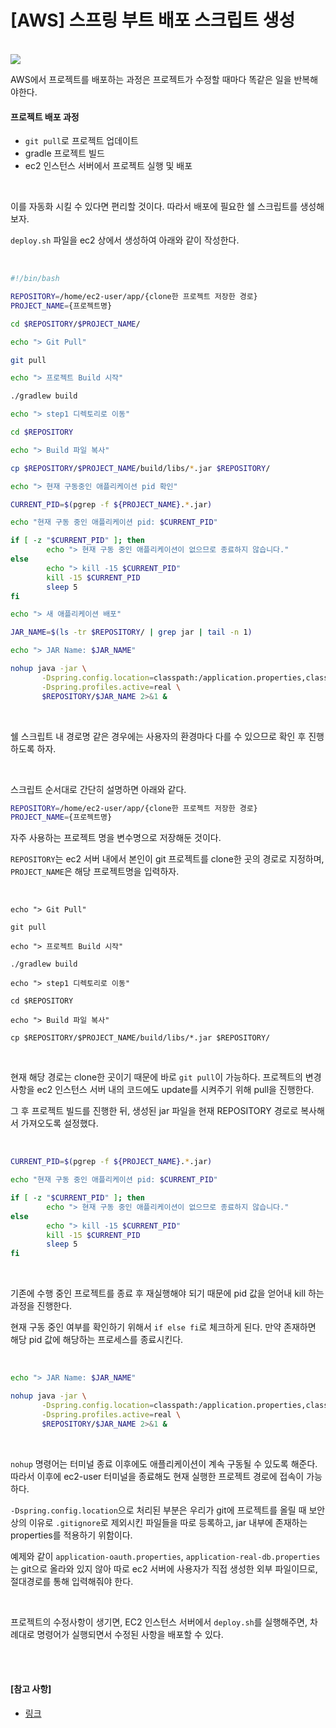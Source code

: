 # [AWS] 스프링 부트 배포 스크립트 생성

<br>

<img src="https://img1.daumcdn.net/thumb/R1280x0/?scode=mtistory2&fname=https%3A%2F%2Fblog.kakaocdn.net%2Fdn%2FufFpw%2FbtrfolbIEVG%2F5U2LKUjUUKYKODQwmh7uf0%2Fimg.png">

<br>

AWS에서 프로젝트를 배포하는 과정은 프로젝트가 수정할 때마다 똑같은 일을 반복해야한다.

#### 프로젝트 배포 과정

- `git pull`로 프로젝트 업데이트
- gradle 프로젝트 빌드
- ec2 인스턴스 서버에서 프로젝트 실행 및 배포

<br>

이를 자동화 시킬 수 있다면 편리할 것이다. 따라서 배포에 필요한 쉘 스크립트를 생성해보자.

`deploy.sh` 파일을 ec2 상에서 생성하여 아래와 같이 작성한다.

<br>

```sh
#!/bin/bash

REPOSITORY=/home/ec2-user/app/{clone한 프로젝트 저장한 경로}
PROJECT_NAME={프로젝트명}

cd $REPOSITORY/$PROJECT_NAME/

echo "> Git Pull"

git pull

echo "> 프로젝트 Build 시작"

./gradlew build

echo "> step1 디렉토리로 이동"

cd $REPOSITORY

echo "> Build 파일 복사"

cp $REPOSITORY/$PROJECT_NAME/build/libs/*.jar $REPOSITORY/

echo "> 현재 구동중인 애플리케이션 pid 확인"

CURRENT_PID=$(pgrep -f ${PROJECT_NAME}.*.jar)

echo "현재 구동 중인 애플리케이션 pid: $CURRENT_PID"

if [ -z "$CURRENT_PID" ]; then
        echo "> 현재 구동 중인 애플리케이션이 없으므로 종료하지 않습니다."
else
        echo "> kill -15 $CURRENT_PID"
        kill -15 $CURRENT_PID
        sleep 5
fi

echo "> 새 애플리케이션 배포"

JAR_NAME=$(ls -tr $REPOSITORY/ | grep jar | tail -n 1)

echo "> JAR Name: $JAR_NAME"

nohup java -jar \
       -Dspring.config.location=classpath:/application.properties,classpath:/application-real.properties,/home/ec2-user/app/application-oauth.properties,/home/ec2-user/app/application-real-db.properties \
       -Dspring.profiles.active=real \
       $REPOSITORY/$JAR_NAME 2>&1 &
```

<br>

쉘 스크립트 내 경로명 같은 경우에는 사용자의 환경마다 다를 수 있으므로 확인 후 진행하도록 하자.

<br>

스크립트 순서대로 간단히 설명하면 아래와 같다.

```sh
REPOSITORY=/home/ec2-user/app/{clone한 프로젝트 저장한 경로}
PROJECT_NAME={프로젝트명}
```

자주 사용하는 프로젝트 명을 변수명으로 저장해둔 것이다.

`REPOSITORY`는 ec2 서버 내에서 본인이 git 프로젝트를 clone한 곳의 경로로 지정하며, `PROJECT_NAME`은 해당 프로젝트명을 입력하자.

<br>

```SH
echo "> Git Pull"

git pull

echo "> 프로젝트 Build 시작"

./gradlew build

echo "> step1 디렉토리로 이동"

cd $REPOSITORY

echo "> Build 파일 복사"

cp $REPOSITORY/$PROJECT_NAME/build/libs/*.jar $REPOSITORY/
```

<br>

현재 해당 경로는 clone한 곳이기 때문에 바로 `git pull`이 가능하다. 프로젝트의 변경사항을 ec2 인스턴스 서버 내의 코드에도 update를 시켜주기 위해 pull을 진행한다.

그 후 프로젝트 빌드를 진행한 뒤, 생성된 jar 파일을 현재 REPOSITORY 경로로 복사해서 가져오도록 설정했다.

<br>

```sh
CURRENT_PID=$(pgrep -f ${PROJECT_NAME}.*.jar)

echo "현재 구동 중인 애플리케이션 pid: $CURRENT_PID"

if [ -z "$CURRENT_PID" ]; then
        echo "> 현재 구동 중인 애플리케이션이 없으므로 종료하지 않습니다."
else
        echo "> kill -15 $CURRENT_PID"
        kill -15 $CURRENT_PID
        sleep 5
fi
```

<br>

기존에 수행 중인 프로젝트를 종료 후 재실행해야 되기 때문에 pid 값을 얻어내 kill 하는 과정을 진행한다.

현재 구동 중인 여부를 확인하기 위해서 `if else fi`로 체크하게 된다. 만약 존재하면 해당 pid 값에 해당하는 프로세스를 종료시킨다.

<br>

```sh
echo "> JAR Name: $JAR_NAME"

nohup java -jar \
       -Dspring.config.location=classpath:/application.properties,classpath:/application-real.properties,/home/ec2-user/app/application-oauth.properties,/home/ec2-user/app/application-real-db.properties \
       -Dspring.profiles.active=real \
       $REPOSITORY/$JAR_NAME 2>&1 &
```

<br>

`nohup` 명령어는 터미널 종료 이후에도 애플리케이션이 계속 구동될 수 있도록 해준다. 따라서 이후에 ec2-user 터미널을 종료해도 현재 실행한 프로젝트 경로에 접속이 가능하다.

`-Dspring.config.location`으로 처리된 부분은 우리가 git에 프로젝트를 올릴 때 보안상의 이유로 `.gitignore`로 제외시킨 파일들을 따로 등록하고, jar 내부에 존재하는 properties를 적용하기 위함이다.

예제와 같이 `application-oauth.properties`, `application-real-db.properties`는 git으로 올라와 있지 않아 따로 ec2 서버에 사용자가 직접 생성한 외부 파일이므로, 절대경로를 통해 입력해줘야 한다.

<br>

프로젝트의 수정사항이 생기면, EC2 인스턴스 서버에서 `deploy.sh`를 실행해주면, 차례대로 명령어가 실행되면서 수정된 사항을 배포할 수 있다.

<br>

<br>

#### [참고 사항]

- [링크](https://github.com/jojoldu/freelec-springboot2-webservice)
